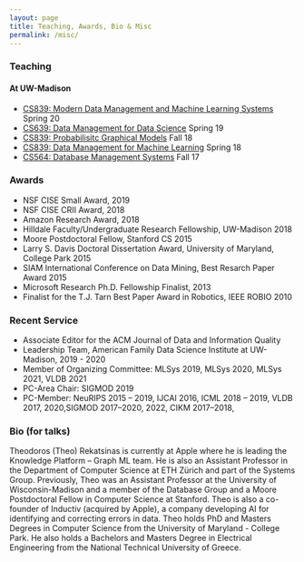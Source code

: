 ```yaml
---
layout: page
title: Teaching, Awards, Bio & Misc
permalink: /misc/
---
```


### Teaching 
#### At UW-Madison
* [CS839: Modern Data Management and Machine Learning Systems](https://thodrek.github.io/cs839_sp20/) Spring 20
* [CS639: Data Management for Data Science](https://thodrek.github.io/cs639_spring19/) Spring 19
* [CS839: Probabilisitc Graphical Models](https://thodrek.github.io/CS839_fall18/) Fall 18
* [CS839: Data Management for Machine Learning](https://thodrek.github.io/CS839_spring18/) Spring 18
* [CS564: Database Management Systems](https://thodrek.github.io/cs564-fall17/) Fall 17

### Awards
* NSF CISE Small Award, 2019
* NSF CISE CRII Award, 2018
* Amazon Research Award, 2018
* Hilldale Faculty/Undergraduate Research Fellowship, UW-Madison 2018
* Moore Postdoctoral Fellow, Stanford CS 2015
* Larry S. Davis Doctoral Dissertation Award, University of Maryland, College Park 2015
* SIAM International Conference on Data Mining, Best Resarch Paper Award 2015
* Microsoft Research Ph.D. Fellowship Finalist, 2013
* Finalist for the T.J. Tarn Best Paper Award in Robotics, IEEE ROBIO 2010

### Recent Service
* Associate Editor for the ACM Journal of Data and Information Quality
* Leadership Team, American Family Data Science Institute at UW-Madison, 2019 - 2020
* Member of Organizing Committee: MLSys 2019, MLSys 2020, MLSys 2021, VLDB 2021
* PC-Area Chair: SIGMOD 2019
* PC-Member: NeuRIPS 2015 – 2019, IJCAI 2016, ICML 2018 – 2019, VLDB 2017, 2020,SIGMOD 2017–2020, 2022, CIKM 2017–2018, 

### Bio (for talks)
Theodoros (Theo) Rekatsinas is currently at Apple where he is leading the Knowledge Platform – Graph ML team. He is also an Assistant Professor in the Department of Computer Science at ETH Zürich and part of the Systems Group. Previously, Theo was an Assistant Professor at the University of Wisconsin-Madison and a member of the Database Group and a Moore Postdoctoral Fellow in Computer Science at Stanford. Theo is also a co-founder of Inductiv (acquired by Apple), a company developing AI for identifying and correcting errors in data. Theo holds PhD and Masters Degrees in Computer Science from the University of Maryland - College Park. He also holds a Bachelors and Masters Degree in Electrical Engineering from the National Technical University of Greece.
